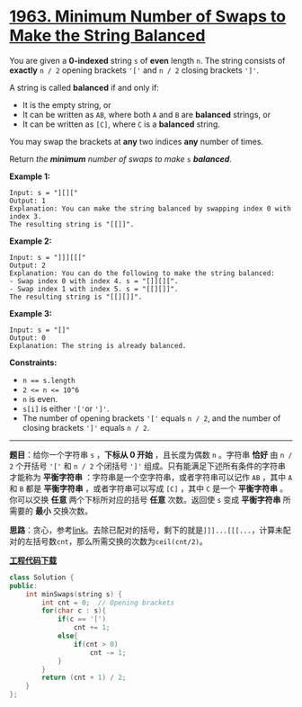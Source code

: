 # [1963. Minimum Number of Swaps to Make the String Balanced](https://leetcode.com/problems/minimum-number-of-swaps-to-make-the-string-balanced/)

You are given a **0-indexed** string `s` of **even** length `n`. The string consists of **exactly** `n / 2` opening brackets `'['` and `n / 2` closing brackets `']'`.

A string is called **balanced** if and only if:

- It is the empty string, or
- It can be written as `AB`, where both `A` and `B` are **balanced** strings, or
- It can be written as `[C]`, where `C` is a **balanced** string.

You may swap the brackets at **any** two indices **any** number of times.

Return *the **minimum** number of swaps to make* `s` ***balanced***.

**Example 1:**

```
Input: s = "][]["
Output: 1
Explanation: You can make the string balanced by swapping index 0 with index 3.
The resulting string is "[[]]".
```

**Example 2:**

```
Input: s = "]]][[["
Output: 2
Explanation: You can do the following to make the string balanced:
- Swap index 0 with index 4. s = "[]][][".
- Swap index 1 with index 5. s = "[[][]]".
The resulting string is "[[][]]".
```

**Example 3:**

```
Input: s = "[]"
Output: 0
Explanation: The string is already balanced.
```

**Constraints:**

- `n == s.length`
- `2 <= n <= 10^6`
- `n` is even.
- `s[i]` is either `'['`or `']'`.
- The number of opening brackets `'['` equals `n / 2`, and the number of closing brackets `']'` equals `n / 2`.

-----

**题目**：给你一个字符串 `s` ，**下标从 0 开始** ，且长度为偶数 `n` 。字符串 **恰好** 由 `n / 2` 个开括号 `'['` 和 `n / 2` 个闭括号 `']'` 组成。只有能满足下述所有条件的字符串才能称为 **平衡字符串** ：字符串是一个空字符串，或者字符串可以记作 `AB` ，其中 `A` 和 `B` 都是 **平衡字符串** ，或者字符串可以写成 `[C]` ，其中 `C` 是一个 **平衡字符串** 。你可以交换 **任意** 两个下标所对应的括号 **任意** 次数。返回使 `s` 变成 **平衡字符串** 所需要的 **最小** 交换次数。

**思路**：贪心，参考[link](https://leetcode.com/problems/minimum-number-of-swaps-to-make-the-string-balanced/discuss/1390319/How-to-reach-the-optimal-solution-or-Explained-with-Intuition-and-Diagram)。去除已配对的括号，剩下的就是`]]]...[[[...`，计算未配对的左括号数`cnt`，那么所需交换的次数为`ceil(cnt/2)`。

[**工程代码下载**](https://github.com/shenkh/leetcode)

```cpp
class Solution {
public:
    int minSwaps(string s) {
        int cnt = 0;  // Opening brackets
        for(char c : s){
            if(c == '[')
                cnt += 1;
            else{
                if(cnt > 0)
                    cnt -= 1;
            }
        }
        return (cnt + 1) / 2;
    }
};
```
